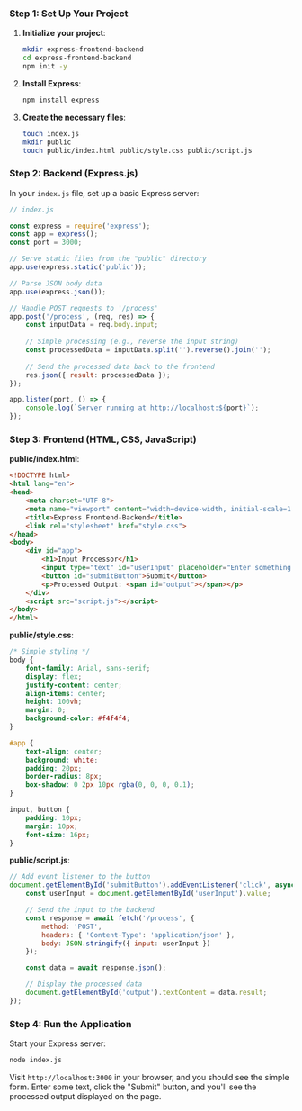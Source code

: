 ### Step 1: Set Up Your Project

1. **Initialize your project**:
   ```bash
   mkdir express-frontend-backend
   cd express-frontend-backend
   npm init -y
   ```
   
2. **Install Express**:
   ```bash
   npm install express
   ```

3. **Create the necessary files**:
   ```bash
   touch index.js
   mkdir public
   touch public/index.html public/style.css public/script.js
   ```

### Step 2: Backend (Express.js)

In your `index.js` file, set up a basic Express server:

```javascript
// index.js

const express = require('express');
const app = express();
const port = 3000;

// Serve static files from the "public" directory
app.use(express.static('public'));

// Parse JSON body data
app.use(express.json());

// Handle POST requests to '/process'
app.post('/process', (req, res) => {
    const inputData = req.body.input;
    
    // Simple processing (e.g., reverse the input string)
    const processedData = inputData.split('').reverse().join('');
    
    // Send the processed data back to the frontend
    res.json({ result: processedData });
});

app.listen(port, () => {
    console.log(`Server running at http://localhost:${port}`);
});
```

### Step 3: Frontend (HTML, CSS, JavaScript)

**public/index.html**:
```html
<!DOCTYPE html>
<html lang="en">
<head>
    <meta charset="UTF-8">
    <meta name="viewport" content="width=device-width, initial-scale=1.0">
    <title>Express Frontend-Backend</title>
    <link rel="stylesheet" href="style.css">
</head>
<body>
    <div id="app">
        <h1>Input Processor</h1>
        <input type="text" id="userInput" placeholder="Enter something..." />
        <button id="submitButton">Submit</button>
        <p>Processed Output: <span id="output"></span></p>
    </div>
    <script src="script.js"></script>
</body>
</html>
```

**public/style.css**:
```css
/* Simple styling */
body {
    font-family: Arial, sans-serif;
    display: flex;
    justify-content: center;
    align-items: center;
    height: 100vh;
    margin: 0;
    background-color: #f4f4f4;
}

#app {
    text-align: center;
    background: white;
    padding: 20px;
    border-radius: 8px;
    box-shadow: 0 2px 10px rgba(0, 0, 0, 0.1);
}

input, button {
    padding: 10px;
    margin: 10px;
    font-size: 16px;
}
```

**public/script.js**:
```javascript
// Add event listener to the button
document.getElementById('submitButton').addEventListener('click', async () => {
    const userInput = document.getElementById('userInput').value;

    // Send the input to the backend
    const response = await fetch('/process', {
        method: 'POST',
        headers: { 'Content-Type': 'application/json' },
        body: JSON.stringify({ input: userInput })
    });

    const data = await response.json();

    // Display the processed data
    document.getElementById('output').textContent = data.result;
});
```

### Step 4: Run the Application

Start your Express server:

```bash
node index.js
```

Visit `http://localhost:3000` in your browser, and you should see the simple form. Enter some text, click the "Submit" button, and you'll see the processed output displayed on the page.
